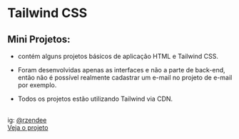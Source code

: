 ﻿# Tailwind CSS 

## Mini Projetos:

- contém alguns projetos básicos de aplicação HTML e Tailwind CSS.

- Foram desenvolvidas apenas as interfaces e não a parte de back-end, então não é possível realmente cadastrar um e-mail no projeto de e-mail por exemplo.

- Todos os projetos estão utilizando Tailwind via CDN.

<br>

<div>ig: <a href="https://www.instagram.com/rzendeee/">@rzendee</a></div>
<div><a href="https://alerzendee.github.io/tailwindProjects/">Veja o projeto</a></div> 
